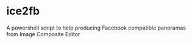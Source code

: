 # ice2fb
A powershell script to help producing Facebook compatible panoramas from Image Composite Editor
